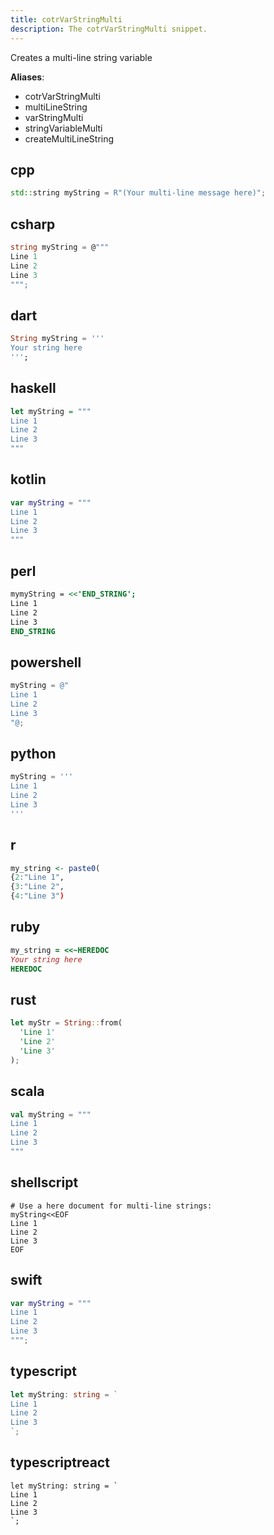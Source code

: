 ```yaml
---
title: cotrVarStringMulti
description: The cotrVarStringMulti snippet.
---
```


Creates a multi-line string variable

**Aliases**:
- cotrVarStringMulti
- multiLineString
- varStringMulti
- stringVariableMulti
- createMultiLineString

## cpp
```cpp
std::string myString = R"(Your multi-line message here)";
```

## csharp
```csharp
string myString = @"""
Line 1
Line 2
Line 3
""";
```

## dart
```dart
String myString = '''
Your string here
''';
```

## haskell
```haskell
let myString = """
Line 1
Line 2
Line 3
"""
```

## kotlin
```kotlin
var myString = """
Line 1
Line 2
Line 3
"""
```

## perl
```perl
mymyString = <<'END_STRING';
Line 1
Line 2
Line 3
END_STRING
```

## powershell
```powershell
myString = @"
Line 1
Line 2
Line 3
"@;
```

## python
```python
myString = '''
Line 1
Line 2
Line 3
'''
```

## r
```r
my_string <- paste0(
{2:"Line 1",
{3:"Line 2",
{4:"Line 3")
```

## ruby
```ruby
my_string = <<~HEREDOC
Your string here
HEREDOC
```

## rust
```rust
let myStr = String::from(
  'Line 1'
  'Line 2'
  'Line 3'
);
```

## scala
```scala
val myString = """
Line 1
Line 2
Line 3
"""
```

## shellscript
```shellscript
# Use a here document for multi-line strings:
myString<<EOF
Line 1
Line 2
Line 3
EOF
```

## swift
```swift
var myString = """
Line 1
Line 2
Line 3
""";
```

## typescript
```typescript
let myString: string = `
Line 1
Line 2
Line 3
`;
```

## typescriptreact
```typescriptreact
let myString: string = `
Line 1
Line 2
Line 3
`;
```

